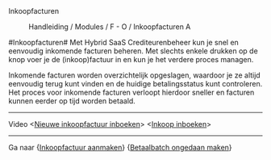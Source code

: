 <properties>
	<page>
		<title>Inkoopfacturen</title>
		<description>Inkoopfacturen</description>
	</page>
	<menu>
		<position>Handleiding / Modules / F - O / Inkoopfacturen</position>
		<title>Introductie</title>
		<sort>A</sort>
	</menu>
</properties>

#Inkoopfacturen#
Met Hybrid SaaS Crediteurenbeheer kun je snel en eenvoudig inkomende facturen beheren. Met slechts enkele drukken op de knop voer je de (inkoop)factuur in en kun je het verdere proces managen.

Inkomende facturen worden overzichtelijk opgeslagen, waardoor je ze altijd eenvoudig terug kunt vinden en de huidige betalingsstatus kunt controleren. Het proces voor inkomende facturen verloopt hierdoor sneller en facturen kunnen eerder op tijd worden betaald. 

----------

Video <[Nieuwe inkoopfactuur inboeken](https://www.youtube.com/watch?v=4UbYIfuvXm0)>
<[Inkoop inboeken](https://www.youtube.com/watch?v=jdQJ9dZM6tY)>

----------

Ga naar {[Inkoopfactuur aanmaken](http://hybridsaas.support/pages/handleiding/modules/F-O/inkoopfacturen/een-inkoopfactuur-aanmaken)} {[Betaalbatch ongedaan maken](http://hybridsaas.support/pages/handleiding/modules/F-O/inkoopfacturen/inkoopfactuur-ongedaan-maken-uit-sepa-betaal-batch/inkoopfactuur-ongedaan-maken-uit-sepa-betaal-batch)}